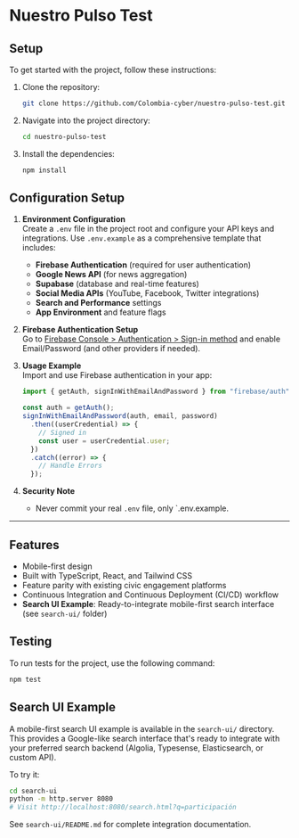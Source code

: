 # Nuestro Pulso Test

## Setup
To get started with the project, follow these instructions:

1. Clone the repository:
   ```bash
   git clone https://github.com/Colombia-cyber/nuestro-pulso-test.git
   ```
2. Navigate into the project directory:
   ```bash
   cd nuestro-pulso-test
   ```
3. Install the dependencies:
   ```bash
   npm install
   ```

## Configuration Setup

1. **Environment Configuration**  
   Create a `.env` file in the project root and configure your API keys and integrations. Use `.env.example` as a comprehensive template that includes:
   - **Firebase Authentication** (required for user authentication)
   - **Google News API** (for news aggregation)
   - **Supabase** (database and real-time features)
   - **Social Media APIs** (YouTube, Facebook, Twitter integrations)
   - **Search and Performance** settings
   - **App Environment** and feature flags

2. **Firebase Authentication Setup**  
   Go to [Firebase Console > Authentication > Sign-in method](https://console.firebase.google.com/) and enable Email/Password (and other providers if needed).

3. **Usage Example**  
   Import and use Firebase authentication in your app:
   ```js
   import { getAuth, signInWithEmailAndPassword } from "firebase/auth";

   const auth = getAuth();
   signInWithEmailAndPassword(auth, email, password)
     .then((userCredential) => {
       // Signed in
       const user = userCredential.user;
     })
     .catch((error) => {
       // Handle Errors
     });
   ```
4. **Security Note**
   - Never commit your real `.env` file, only `.env.example.

---

## Features
- Mobile-first design
- Built with TypeScript, React, and Tailwind CSS
- Feature parity with existing civic engagement platforms
- Continuous Integration and Continuous Deployment (CI/CD) workflow
- **Search UI Example**: Ready-to-integrate mobile-first search interface (see `search-ui/` folder)

## Testing
To run tests for the project, use the following command:
```bash
npm test
```

## Search UI Example
A mobile-first search UI example is available in the `search-ui/` directory. This provides a Google-like search interface that's ready to integrate with your preferred search backend (Algolia, Typesense, Elasticsearch, or custom API).

To try it:
```bash
cd search-ui
python -m http.server 8080
# Visit http://localhost:8080/search.html?q=participación
```

See `search-ui/README.md` for complete integration documentation.